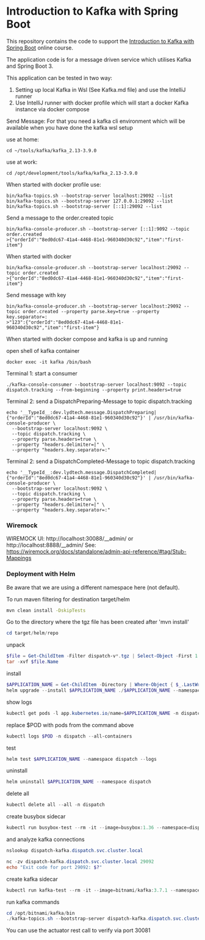 # Introduction to Kafka with Spring Boot

This repository contains the code to support the [Introduction to Kafka with Spring Boot](https://www.udemy.com/course/introduction-to-kafka-with-spring-boot/?referralCode=15118530CA63AD1AF16D) online course.

The application code is for a message driven service which utilises Kafka and Spring Boot 3.

This application can be tested in two way:
1. Setting up local Kafka in Wsl (See Kafka.md file) and use the IntelliJ runner
2. Use IntelliJ runner with docker profile which will start a docker Kafka instance via docker compose

Send Message:
For that you need a kafka cli environment which will be available when you have done the kafka wsl setup

use at home:
```
cd ~/tools/kafka/kafka_2.13-3.9.0
```
use at work:
```
cd /opt/development/tools/kafka/kafka_2.13-3.9.0
```

When started with docker profile use:
```
bin/kafka-topics.sh --bootstrap-server localhost:29092 --list
bin/kafka-topics.sh --bootstrap-server 127.0.0.1:29092 --list
bin/kafka-topics.sh --bootstrap-server [::1]:29092 --list
```

Send a message to the order.created topic
```
bin/kafka-console-producer.sh --bootstrap-server [::1]:9092 --topic order.created
>{"orderId":"8ed0dc67-41a4-4468-81e1-960340d30c92","item":"first-item"} 
```
When started with docker
```
bin/kafka-console-producer.sh --bootstrap-server localhost:29092 --topic order.created
>{"orderId":"8ed0dc67-41a4-4468-81e1-960340d30c92","item":"first-item"} 
```

Send message with key
```
bin/kafka-console-producer.sh --bootstrap-server localhost:29092 --topic order.created --property parse.key=true --property key.separator=:
>"123":{"orderId":"8ed0dc67-41a4-4468-81e1-960340d30c92","item":"first-item"}
```

When started with docker compose and kafka is up and running

open shell of kafka container
```
docker exec -it kafka /bin/bash
```

Terminal 1: start a consumer
```
./kafka-console-consumer --bootstrap-server localhost:9092 --topic dispatch.tracking --from-beginning --property print.headers=true
```

Terminal 2: send a DispatchPreparing-Message to topic dispatch.tracking
```
echo '__TypeId__:dev.lydtech.message.DispatchPreparing|{"orderId":"8ed0dc67-41a4-4468-81e1-960340d30c92"}' | /usr/bin/kafka-console-producer \
  --bootstrap-server localhost:9092 \
  --topic dispatch.tracking \
  --property parse.headers=true \
  --property "headers.delimiter=|" \
  --property "headers.key.separator=:"
```

Terminal 2: send a DispatchCompleted-Message to topic dispatch.tracking
```
echo '__TypeId__:dev.lydtech.message.DispatchCompleted|{"orderId":"8ed0dc67-41a4-4468-81e1-960340d30c92"}' | /usr/bin/kafka-console-producer \
  --bootstrap-server localhost:9092 \
  --topic dispatch.tracking \
  --property parse.headers=true \
  --property "headers.delimiter=|" \
  --property "headers.key.separator=:"
```
### Wiremock

WIREMOCK UI: http://localhost:30088/__admin/ or http://localhost:8888/__admin/
See: https://wiremock.org/docs/standalone/admin-api-reference/#tag/Stub-Mappings

### Deployment with Helm

Be aware that we are using a different namespace here (not default).

To run maven filtering for destination target/helm
```bash
mvn clean install -DskipTests 
```

Go to the directory where the tgz file has been created after 'mvn install'
```powershell
cd target/helm/repo
```

unpack
```powershell
$file = Get-ChildItem -Filter dispatch-v*.tgz | Select-Object -First 1
tar -xvf $file.Name
```

install
```powershell
$APPLICATION_NAME = Get-ChildItem -Directory | Where-Object { $_.LastWriteTime -ge $file.LastWriteTime } | Select-Object -ExpandProperty Name
helm upgrade --install $APPLICATION_NAME ./$APPLICATION_NAME --namespace dispatch --create-namespace --wait --timeout 8m --debug --render-subchart-notes
```

show logs
```powershell
kubectl get pods -l app.kubernetes.io/name=$APPLICATION_NAME -n dispatch
```
replace $POD with pods from the command above
```powershell
kubectl logs $POD -n dispatch --all-containers
```

test
```powershell
helm test $APPLICATION_NAME --namespace dispatch --logs
```

uninstall
```powershell
helm uninstall $APPLICATION_NAME --namespace dispatch
```

delete all
```powershell
kubectl delete all --all -n dispatch
```

create busybox sidecar
```powershell
kubectl run busybox-test --rm -it --image=busybox:1.36 --namespace=dispatch --command -- sh
```

and analyze kafka connections
```powershell
nslookup dispatch-kafka.dispatch.svc.cluster.local

nc -zv dispatch-kafka.dispatch.svc.cluster.local 29092
echo "Exit code for port 29092: $?"
```

create kafka sidecar
```powershell
kubectl run kafka-test --rm -it --image=bitnami/kafka:3.7.1 --namespace=dispatch --command -- sh
```

run kafka commands
```powershell
cd /opt/bitnami/kafka/bin
./kafka-topics.sh --bootstrap-server dispatch-kafka.dispatch.svc.cluster.local:29092 --list
```

You can use the actuator rest call to verify via port 30081

